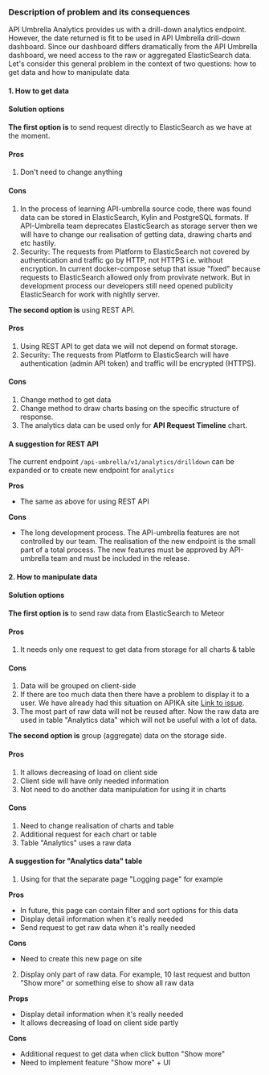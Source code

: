 ### Description of problem and its consequences 
API Umbrella Analytics provides us with a drill-down analytics endpoint. However, the date returned is fit to be used in API Umbrella drill-down dashboard. Since our dashboard differs dramatically from the API Umbrella dashboard, we need access to the raw or aggregated ElasticSearch data.
Let's consider this general problem in the context of two questions: how to get data and how to manipulate data
 
#### 1. How to get data

#### Solution options

**The first option is** to send request directly to ElasticSearch as we have at the moment.

#### Pros
1. Don't need to change anything 

#### Cons
1. In the process of learning API-umbrella source code, there was found data can be stored in ElasticSearch, Kylin and PostgreSQL formats.
If API-Umbrella team deprecates ElasticSearch as storage server then we will have to change our realisation of getting data, drawing charts and etc hastily. 
2. Security: The requests from Platform to ElasticSearch not covered by authentication and traffic go by HTTP, not HTTPS i.e. without encryption. In current docker-compose setup that issue "fixed" because requests to ElasticSearch allowed only from provivate network. But in development process our developers still need opened publicity ElasticSearch for work with nightly server.

**The second option is** using REST API.

#### Pros
1. Using REST API to get data we will not depend on format storage. 
1. Security: The requests from Platform to ElasticSearch will have authentication (admin API token) and traffic will be encrypted (HTTPS).

#### Cons
1. Change method to get data
1. Change method to draw charts basing on the specific structure of response.
1. The analytics data can be used only for **API Request Timeline** chart.

#### A suggestion for REST API
The current endpoint `/api-umbrella/v1/analytics/drilldown` can be expanded or to create new endpoint for `analytics`

**Pros**
   - The same as above for using REST API
   
**Cons**
   - The long development process. The API-umbrella features are not controlled by our team. The realisation of the new endpoint is the small part of a total process. The new features must be approved by API-umbrella team and must be included in the release.  


#### 2. How to manipulate data
#### Solution options

**The first option is** to send raw data from ElasticSearch to Meteor
#### Pros 
1. It needs only one request to get data from storage for all charts & table

#### Cons 
1. Data will be grouped on client-side
2. If there are too much data then there have a problem to display it to a user. We have already had this situation on APIKA site [Link to issue](https://github.com/apinf/platform/issues/2040). 
3. The most part of raw data will not be reused after. Now the raw data are used in table "Analytics data" which will not be useful with a lot of data. 

**The second option is** group (aggregate) data on the storage side. 

#### Pros
1. It allows decreasing of load on client side
2. Client side will have only needed information
3. Not need to do another data manipulation for using it in charts

#### Cons
1. Need to change realisation of charts and table
2. Additional request for each chart or table
3. Table "Analytics" uses a raw data
 
#### A suggestion for "Analytics data" table

1. Using for that the separate page "Logging page" for example

**Pros**
   - In future, this page can contain filter and sort options for this data 
   - Display detail information when it's really needed
   - Send request to get raw data when it's really needed

**Cons**
   - Need to create this new page on site
    

2. Display only part of raw data. For example, 10 last request and button "Show more" or something else to show all raw data

**Props**
   - Display detail information when it's really needed
   - It allows decreasing of load on client side partly

**Cons**
   - Additional request to get data when click button "Show more"
   - Need to implement feature "Show more" + UI

